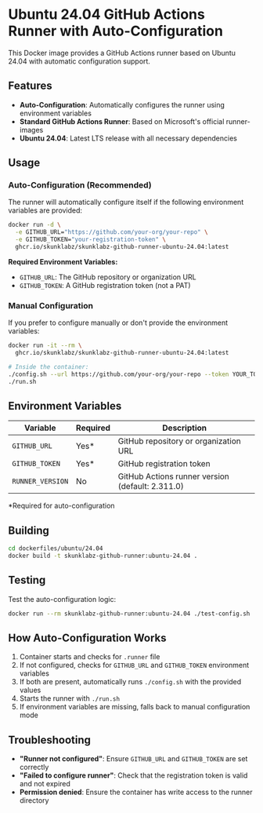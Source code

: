 # Ubuntu 24.04 GitHub Actions Runner with Auto-Configuration

This Docker image provides a GitHub Actions runner based on Ubuntu 24.04 with automatic configuration support.

## Features

- **Auto-Configuration**: Automatically configures the runner using environment variables
- **Standard GitHub Actions Runner**: Based on Microsoft's official runner-images
- **Ubuntu 24.04**: Latest LTS release with all necessary dependencies

## Usage

### Auto-Configuration (Recommended)

The runner will automatically configure itself if the following environment variables are provided:

```bash
docker run -d \
  -e GITHUB_URL="https://github.com/your-org/your-repo" \
  -e GITHUB_TOKEN="your-registration-token" \
  ghcr.io/skunklabz/skunklabz-github-runner-ubuntu-24.04:latest
```

**Required Environment Variables:**
- `GITHUB_URL`: The GitHub repository or organization URL
- `GITHUB_TOKEN`: A GitHub registration token (not a PAT)

### Manual Configuration

If you prefer to configure manually or don't provide the environment variables:

```bash
docker run -it --rm \
  ghcr.io/skunklabz/skunklabz-github-runner-ubuntu-24.04:latest

# Inside the container:
./config.sh --url https://github.com/your-org/your-repo --token YOUR_TOKEN
./run.sh
```

## Environment Variables

| Variable | Required | Description |
|----------|----------|-------------|
| `GITHUB_URL` | Yes* | GitHub repository or organization URL |
| `GITHUB_TOKEN` | Yes* | GitHub registration token |
| `RUNNER_VERSION` | No | GitHub Actions runner version (default: 2.311.0) |

*Required for auto-configuration

## Building

```bash
cd dockerfiles/ubuntu/24.04
docker build -t skunklabz-github-runner:ubuntu-24.04 .
```

## Testing

Test the auto-configuration logic:

```bash
docker run --rm skunklabz-github-runner:ubuntu-24.04 ./test-config.sh
```

## How Auto-Configuration Works

1. Container starts and checks for `.runner` file
2. If not configured, checks for `GITHUB_URL` and `GITHUB_TOKEN` environment variables
3. If both are present, automatically runs `./config.sh` with the provided values
4. Starts the runner with `./run.sh`
5. If environment variables are missing, falls back to manual configuration mode

## Troubleshooting

- **"Runner not configured"**: Ensure `GITHUB_URL` and `GITHUB_TOKEN` are set correctly
- **"Failed to configure runner"**: Check that the registration token is valid and not expired
- **Permission denied**: Ensure the container has write access to the runner directory
